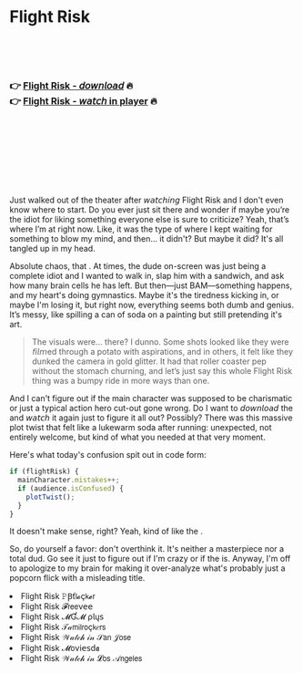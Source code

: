 <h1>Flight Risk</h1>

<br><br><br>

<h3>👉 <a href="https://Todds-golvitinging1984.github.io/osreghtwuw/">Flight Risk - 𝘥𝘰𝘸𝘯𝘭𝘰𝘢𝘥</a> 🔥<br>
👉 <a href="https://Todds-golvitinging1984.github.io/osreghtwuw/">Flight Risk - 𝘸𝘢𝘵𝘤𝘩 in player</a> 🔥
</h3>



<br><br><br><br><br><br><br>


Just walked out of the theater after 𝘸𝘢𝘵𝘤𝘩𝘪𝘯𝘨 Flight Risk and I don't even know where to start. Do you ever just sit there and wonder if maybe you’re the idiot for liking something everyone else is sure to criticize? Yeah, that’s where I’m at right now. Like, it was the type of   where I kept waiting for something to blow my mind, and then... it didn't? But maybe it did? It's all tangled up in my head.

Absolute chaos, that  . At times, the dude on-screen was just being a complete idiot and I wanted to walk in, slap him with a sandwich, and ask how many brain cells he has left. But then—just BAM—something happens, and my heart's doing gymnastics. Maybe it's the tiredness kicking in, or maybe I'm losing it, but right now, everything seems both dumb and genius. It’s messy, like spilling a can of soda on a painting but still pretending it's art.

> The visuals were... there? I dunno. Some shots looked like they were 𝘧𝘪𝘭𝘮ed through a potato with aspirations, and in others, it felt like they dunked the camera in gold glitter. It had that roller coaster pep without the stomach churning, and let’s just say this whole Flight Risk thing was a bumpy ride in more ways than one.

And I can't figure out if the main character was supposed to be charismatic or just a typical action hero cut-out gone wrong. Do I want to 𝘥𝘰𝘸𝘯𝘭𝘰𝘢𝘥 the   and 𝘸𝘢𝘵𝘤𝘩 it again just to figure it all out? Possibly? There was this massive plot twist that felt like a lukewarm soda after running: unexpected, not entirely welcome, but kind of what you needed at that very moment.

Here's what today's confusion spit out in code form:

```javascript
if (flightRisk) {
  mainCharacter.mistakes++;
  if (audience.isConfused) { 
    plotTwist();
  }
}
```

It doesn't make sense, right? Yeah, kind of like the  .

So, do yourself a favor: don't overthink it. It's neither a masterpiece nor a total dud. Go see it just to figure out if I'm crazy or if the   is. Anyway, I'm off to apologize to my brain for making it over-analyze what's probably just a popcorn flick with a misleading title.

<li>Flight Risk 𝙿Ꞵť𝗅𝓸ç𝗄𝓮𝗋</li>
<li>Flight Risk 𝓕𝗋𝖾𝖾ν𝖾𝖾</li>
<li>Flight Risk 𝓜Ɠ𝓜 ρ𝗅ų𝗌</li>
<li>Flight Risk 𝒯𝒶𝗆𝗂𝗅𝗋𝗈ç𝗄𝑒𝗋𝗌</li>
<li>Flight Risk 𝒲𝒶𝓉𝒸𝒽 𝒾𝓃 𝒮𝖺𝗇 𝒥𝗈𝗌𝖾</li>
<li>Flight Risk 𝓜𝗈ν𝗂𝖾𝗌ԁ𝖆</li>
<li>Flight Risk 𝒲𝒶𝓉𝒸𝒽 𝒾𝓃 𝓛𝗈𝗌 𝒜𝗇𝗀𝖾𝗅𝖾𝗌</li>
